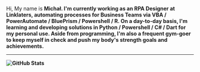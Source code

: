   Hi, My name is <b>Michał<b>. I'm currently working as an RPA Designer at Linklaters, automating processes for Business Teams via VBA / PowerAutomate / BluePrism / Powershell  / R. On a day-to-day basis, I'm learning and developing solutions in Python / Powershell / C# / Dart for my personal use. Aside from programming, I'm also a frequent gym-goer to keep myself in check and push my body's strength goals and achievements.
  
  ---
  
  ![GitHub Stats](https://github-readme-stats.vercel.app/api?username=MichalMalenda&theme=dark)

<!---
MichalMalenda/README is a ✨ special ✨ repository because its `README.md` (this file) appears on your GitHub profile.
You can click the Preview link to take a look at your changes.
--->
